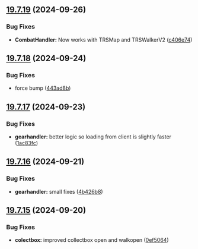 ## [19.7.19](https://github.com/Torwent/WaspLib/compare/v19.7.18...v19.7.19) (2024-09-26)


### Bug Fixes

* **CombatHandler:** Now works with TRSMap and TRSWalkerV2 ([c406e74](https://github.com/Torwent/WaspLib/commit/c406e749f3b829a6cc6d41053145c81036c89f7f))



## [19.7.18](https://github.com/Torwent/WaspLib/compare/v19.7.17...v19.7.18) (2024-09-24)


### Bug Fixes

* force bump ([443ad8b](https://github.com/Torwent/WaspLib/commit/443ad8b708cb076a69e09ad78c39ba47d7981ac3))



## [19.7.17](https://github.com/Torwent/WaspLib/compare/v19.7.16...v19.7.17) (2024-09-23)


### Bug Fixes

* **gearhandler:** better logic so loading from client is slightly faster ([1ac83fc](https://github.com/Torwent/WaspLib/commit/1ac83fc8b7e164b3fa1169c635fd743a20957647))



## [19.7.16](https://github.com/Torwent/WaspLib/compare/v19.7.15...v19.7.16) (2024-09-21)


### Bug Fixes

* **gearhandler:** small fixes ([4b426b8](https://github.com/Torwent/WaspLib/commit/4b426b8810a6de2ef922cf0344c997960914c23a))



## [19.7.15](https://github.com/Torwent/WaspLib/compare/v19.7.14...v19.7.15) (2024-09-20)


### Bug Fixes

* **colectbox:** improved collectbox open and walkopen ([0ef5064](https://github.com/Torwent/WaspLib/commit/0ef50643d65de9ba71136a43a0aefb5a49c1e9e1))



